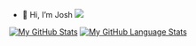 - 👋 Hi, I’m Josh
![](https://komarev.com/ghpvc/?username=your-github-username)

[![My GitHub Stats](https://github-readme-stats.vercel.app/api/?username=j05h752&count_private=true&theme=tokyonight&showicons=true)]()
[![My GitHub Language Stats](https://github-readme-stats.vercel.app/api/top-langs/?username=j05h752&langs_count=5&theme=tokyonight)]()
